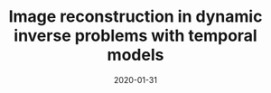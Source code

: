 ---
title: "Image reconstruction in dynamic inverse problems with temporal models"
collection: preprints
authors: 'A. Hauptmann, O. Öktem, CB. Schönlieb'
date: 2020-01-31
paperurl: 'http://asHauptmann.github.io/files/2020_HOS_Dynamic_preprint.pdf'
paperlink: 'https://arxiv.org/abs/2007.10238'

---